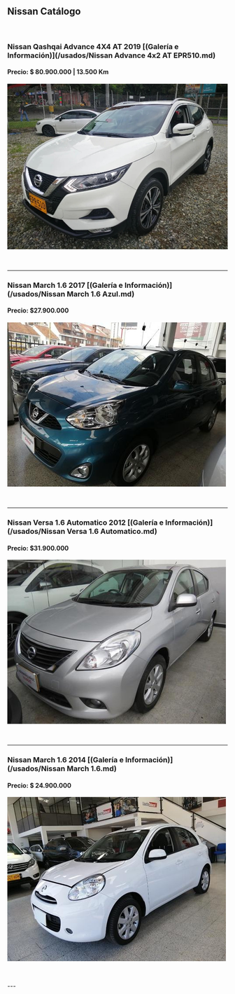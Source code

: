 ## Nissan Catálogo

<p>&nbsp;</p>


### Nissan Qashqai Advance 4X4 AT 2019 [(Galería e Información)](/usados/Nissan Advance 4x2 AT EPR510.md)
#### Precio: $ 80.900.000 | 13.500 Km

<img src="/usados/images/Nissan Advance 4x2 AT EPR510.jpg?raw=true"/>
<p>&nbsp;</p>

---
### Nissan March 1.6 2017 [(Galería e Información)](/usados/Nissan March 1.6 Azul.md)
#### Precio: $27.900.000

<img src="/usados/images/Nissan March 1.6 - 0.1973.jpg?raw=true"/>
<p>&nbsp;</p>

---
### Nissan Versa 1.6 Automatico 2012 [(Galería e Información)](/usados/Nissan Versa 1.6 Automatico.md)
#### Precio: $31.900.000

<img src="/usados/images/Nissan Versa 1.6 Automatico - 0.0424.jpg?raw=true"/>
<p>&nbsp;</p>

---
### Nissan March 1.6 2014 [(Galería e Información)](/usados/Nissan March 1.6.md)
#### Precio: $ 24.900.000

<img src="/usados/images/Nissan March 1.6 - 0.2307.jpg?raw=true"/>
<p>&nbsp;</p>
---